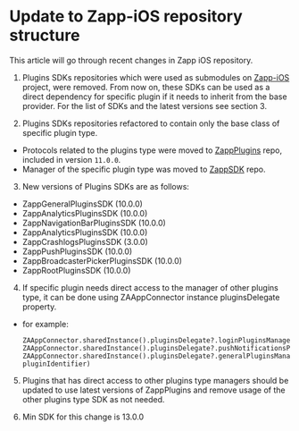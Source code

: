 # Update to Zapp-iOS repository structure

This article will go through recent changes in Zapp iOS repository.

1. Plugins SDKs repositories which were used as submodules on [Zapp-iOS](https://github.com/applicaster/Zapp-iOS) project, were removed. From now on, these SDKs can be used as a direct dependency for specific plugin if it needs to inherit from the base provider.
For the list of SDKs and the latest versions see section 3.

2. Plugins SDKs repositories refactored to contain only the base class of specific plugin type.
  - Protocols related to the plugins type were moved to [ZappPlugins](https://github.com/applicaster/ZappPlugins-iOS) repo, included in version `11.0.0`.
  - Manager of the specific plugin type was moved to [ZappSDK](https://github.com/applicaster/ZappSDK-iOS) repo.

3. New versions of Plugins SDKs are as follows:
  - ZappGeneralPluginsSDK (10.0.0)
  - ZappAnalyticsPluginsSDK (10.0.0)
  - ZappNavigationBarPluginsSDK (10.0.0)
  - ZappAnalyticsPluginsSDK (10.0.0)
  - ZappCrashlogsPluginsSDK (3.0.0)
  - ZappPushPluginsSDK (10.0.0)
  - ZappBroadcasterPickerPluginsSDK (10.0.0)
  - ZappRootPluginsSDK (10.0.0)

4. If specific plugin needs direct access to the manager of other plugins type, it can be done using ZAAppConnector instance pluginsDelegate property.
  - for example:
    ```
    ZAAppConnector.sharedInstance().pluginsDelegate?.loginPluginsManager?.createWithUserData()
    ZAAppConnector.sharedInstance().pluginsDelegate?.pushNotificationsPluginsManager?.getProviders()
    ZAAppConnector.sharedInstance().pluginsDelegate?.generalPluginsManager?.adapter(by: pluginIdentifier)
    ```

5. Plugins that has direct access to other plugins type managers should be updated to use latest versions of ZappPlugins and remove usage of the other plugins type SDK as not needed.

6. Min SDK for this change is 13.0.0
